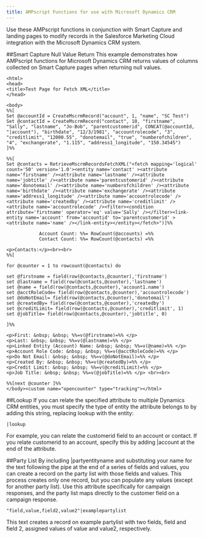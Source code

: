```yaml
---
title: AMPscript Functions for use with Microsoft Dynamics CRM
---
```


Use these AMPscript functions in conjunction with Smart Capture and landing pages to modify records in the Salesforce Marketing Cloud integration with the Microsoft Dynamics CRM system. 

##Smart Capture Null Value Return
This example demonstrates how AMPscript functions for Microsoft Dynamics CRM returns values of columns collected on Smart Capture pages when returning null values.

```
<html>
<head>
<title>Test Page for Fetch XML</title>
</head>

<body>
%%[
Set @accountId = CreateMscrmRecord("account", 1, "name", "SC Test")
Set @contactId = CreateMscrmRecord("contact", 10, "firstname", "Sally", "lastname", "Jo-Bob", "parentcustomerid", CONCAT(@accountId, "|account"), "birthdate", "12/3/1981", "accountrolecode", "3", "creditlimit", "12000.55", "donotemail", "true", "numberofchildren", "4", "exchangerate", "1.115", "address1_longitude", "150.34545")
]%%

%%[
Set @contacts = RetrieveMscrmRecordsFetchXML("<fetch mapping='logical' count='50' version='1.0'><entity name='contact' ><attribute name='firstname' /><attribute name='lastname' /><attribute name='jobtitle' /><attribute name='parentcustomerid' /><attribute name='donotemail' /><attribute name='numberofchildren' /><attribute name='birthdate' /><attribute name='exchangerate' /><attribute name='address1_longitude' /><attribute name='accountrolecode' /><attribute name='createdby' /><attribute name='creditlimit' /><attribute name='accountrolecode' /><filter><condition attribute='firstname' operator='eq' value='Sally' /></filter><link-entity name='account' from='accountid' to='parentcustomerid' ><attribute name='name' /></link-entity></entity></fetch>")]%%
            
            Account Count: %%= RowCount(@accounts) =%%
            Contact Count: %%= RowCount(@contacts) =%%

<p>Contacts:</p><br><br>
%%[

for @counter = 1 to rowcount(@contacts) do

set @firstname = field(row(@contacts,@counter),'firstname')
set @lastname = field(row(@contacts,@counter),'lastname')
set @name = field(row(@contacts,@counter),'account1.name')
set @acctRoleCode= field(row(@contacts,@counter),'accountrolecode')
set @doNotEmail= field(row(@contacts,@counter),'donotemail')
set @createdBy= field(row(@contacts,@counter),'createdby')
set @creditLimit= field(row(@contacts,@counter),'creditlimit', 1)
set @jobTitle= field(row(@contacts,@counter),'jobtitle', 0)

]%%

<p>First: &nbsp; &nbsp; %%=v(@firstname)=%% </p>
<p>Last: &nbsp; &nbsp; %%=v(@lastname)=%% </p>
<p>Linked Entity (Account) Name: &nbsp; &nbsp; %%=v(@name)=%% </p>
<p>Account Role Code: &nbsp; &nbsp; %%=v(@acctRoleCode)=%% </p>
<p>Do Not Email: &nbsp; &nbsp; %%=v(@doNotEmail)=%% </p>
<p>Created By: &nbsp; &nbsp; %%=v(@createdBy)=%% </p>
<p>Credit Limit: &nbsp; &nbsp; %%=v(@creditLimit)=%% </p>
<p>Job Title: &nbsp; &nbsp; %%=v(@jobTitle)=%% </p> <br><br>

%%[next @counter ]%%
</body><custom name="opencounter" type="tracking"></html>
```

##Lookup
If you can relate the specified attribute to multiple Dynamics CRM entities, you must specify the type of entity the attribute belongs to by adding this string, replacing lookup with the entity:

```
|lookup
```

For example, you can relate the customerid field to an account or contact. If you relate customerid to an account, specify this by adding |account at the end of the attribute. 

##Party List
By including |partyentityname and substituting your name for the text following the pipe at the end of a series of fields and values, you can create a record on the party list with those fields and values. This process creates only one record, but you can populate any values (except for another party list). Use this attribute specifically for campaign responses, and the party list maps directly to the customer field on a campaign response.

```
"field,value,field2,value2"|examplepartylist
```

This text creates a record on example partylist with two fields, field and field 2, assigned values of value and value2, respectively.